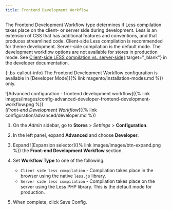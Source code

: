 ```yaml
---
title: Frontend Development Workflow
---
```


The Frontend Development Workflow type determines if Less compilation takes place on the client- or server side during development. Less is an extension of CSS that has additional features and conventions, and that produces streamlined code. Client-side Less compilation is recommended for theme development. Server-side compilation is the default mode. The development workflow options are not available for stores in production mode.
See [Client-side LESS compilation vs. server-side][1]{:target="_blank"} in the developer documentation.

{:.bs-callout-info}
The Frontend Development Workflow configuration is available in [Developer Mode]({% link magento/installation-modes.md %}) only.

![Advanced configuration - frontend development workflow]({% link images/images/config-advanced-developer-frontend-development-workflow.png %})<br/>
[_Front-end Development Workflow_]({% link configuration/advanced/developer.md %})

1. On the _Admin_ sidebar, go to **Stores** > _Settings_ > **Configuration**.

1. In the left panel, expand **Advanced** and choose **Developer**.

1. Expand ![Expansion selector]({% link images/images/btn-expand.png %}) the **Front-end Development Workflow** section.

1. Set **Workflow Type** to one of the following:

    - `Client side less compilation` - Compilation takes place in the browser using the native `less.js` library.
    - `Server side less compilation` - Compilation takes place on the server using the Less PHP library. This is the default mode for production.

1. When complete, click <span class="btn">Save Config</span>.

[1]: https://devdocs.magento.com/guides/v2.3/frontend-dev-guide/css-guide/css_quick_guide_mode.html
